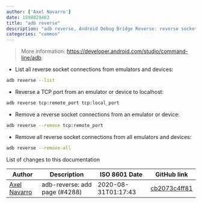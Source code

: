 ```yaml
---
author: ['Axel Navarro']
date: 1598829463
title: "adb reverse"
description: "adb reverse, Android Debug Bridge Reverse: reverse socket connections from an Android emulator instance or connected Android devices."
categories: "common"
---
```

> More information: <https://developer.android.com/studio/command-line/adb>.

- List all reverse socket connections from emulators and devices:

```bash
adb reverse --list
```

- Reverse a TCP port from an emulator or device to localhost:

```bash
adb reverse tcp:remote_port tcp:local_port
```

- Remove a reverse socket connections from an emulator or device:

```bash
adb reverse --remove tcp:remote_port
```

- Remove all reverse socket connections from all emulators and devices:

```bash
adb reverse --remove-all
```
List of changes to this documentation


Author | Description | ISO 8601 Date | GitHub link
------|-----|-----|-----
[Axel Navarro](mailto:navarroaxel@gmail.com) | adb-reverse: add page (#4288) | 2020-08-31T01:17:43 | [cb2073c4ff81](https://github.com/tldr-pages/tldr/commit/cb2073c4ff81cbf7351465d13898605de35013e1)

